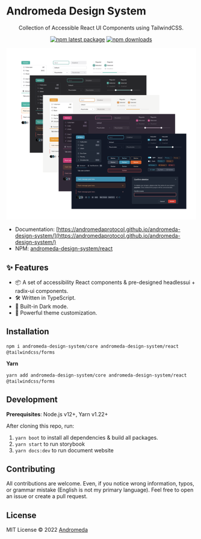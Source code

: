 # Andromeda Design System

<div align="center">
Collection of Accessible React UI Components using TailwindCSS.

[![npm latest package](https://img.shields.io/npm/v/andromeda-design-system/react/latest.svg)](https://www.npmjs.com/package/andromeda-design-system/react)
[![npm downloads](https://img.shields.io/npm/dm/andromeda-design-system/react.svg)](https://www.npmjs.com/package/andromeda-design-system/react)

</div>

![](docs/public/themes/screenshot.png)

- Documentation: [https://andromedaprotocol.github.io/andromeda-design-system/](https://andromedaprotocol.github.io/andromeda-design-system/)
- NPM: [andromeda-design-system/react](https://www.npmjs.com/package/andromeda-design-system/react)

## ✨ Features

- 📦 A set of accessibility React components & pre-designed headlessui + radix-ui components.
- 🛠️ Written in TypeScript.
- 🌙 Built-in Dark mode.
- 🌈 Powerful theme customization.

## Installation

```
npm i andromeda-design-system/core andromeda-design-system/react @tailwindcss/forms
```

**Yarn**

```
yarn add andromeda-design-system/core andromeda-design-system/react @tailwindcss/forms
```

## Development

**Prerequisites**: Node.js v12+, Yarn v1.22+

After cloning this repo, run:

1. `yarn boot` to install all dependencies & build all packages.
2. `yarn start` to run storybook
3. `yarn docs:dev` to run document website

## Contributing

All contributions are welcome. Even, if you notice wrong information, typos, or grammar mistake (English is not my primary language). Feel free to open an issue or create a pull request.

## License

MIT License © 2022 [Andromeda](https://github.com/andromedaprotocol)
